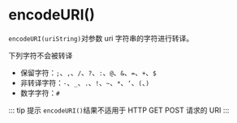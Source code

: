 # encodeURI()

`encodeURI(uriString)`对参数 uri 字符串的字符进行转译。

下列字符不会被转译

- 保留字符：`;`、`,`、`/`、`?`、`:`、`@`、`&`、`=`、`+`、`$`
- 非转译字符：`-`、`_`、`.`、`!`、`~`、`*`、`‘`、`(`、`)`
- 数字字符：`#`

::: tip 提示
`encodeURI()`结果不适用于 HTTP GET POST 请求的 URI
:::